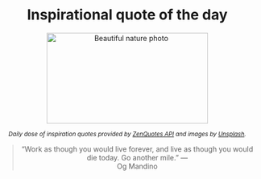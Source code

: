 
<div align="center">

# Inspirational quote of the day

<img src="./data/photo.jpeg" alt="Beautiful nature photo" width="320" height="180">

<sub><i>Daily dose of inspiration quotes provided by [ZenQuotes API](https://zenquotes.io/) and images by [Unsplash](https://unsplash.com/).</i></sub>


<blockquote>&ldquo;Work as though you would live forever, and live as though you would die today. Go another mile.&rdquo; &mdash; <footer>Og Mandino</footer></blockquote>

</div>
